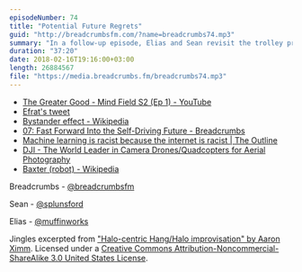 ```yaml
---
episodeNumber: 74
title: "Potential Future Regrets"
guid: "http://breadcrumbsfm.com/?name=breadcrumbs74.mp3"
summary: "In a follow-up episode, Elias and Sean revisit the trolley problem after watching a video in which it was simulated and tested."
duration: "37:20"
date: 2018-02-16T19:16:00+03:00
length: 26884567
file: "https://media.breadcrumbs.fm/breadcrumbs74.mp3"
---
```


- [The Greater Good - Mind Field S2 (Ep 1) - YouTube](https://www.youtube.com/watch?v=1sl5KJ69qiA&feature=share)
- [Efrat's tweet](https://twitter.com/efrataitel/status/958440458748858369)
- [Bystander effect - Wikipedia](https://en.wikipedia.org/wiki/Bystander_effect)
- [07: Fast Forward Into the Self-Driving Future - Breadcrumbs](https://breadcrumbs.fm/7/)
- [Machine learning is racist because the internet is racist | The Outline](https://theoutline.com/post/1439/machine-learning-is-racist-because-the-internet-is-racist?zd=1&zi=lvl7xvop)
- [DJI - The World Leader in Camera Drones/Quadcopters for Aerial Photography](https://www.dji.com/phantom)
- [Baxter (robot) - Wikipedia](https://en.wikipedia.org/wiki/Baxter_%28robot%29)

Breadcrumbs - [@breadcrumbsfm](https://twitter.com/breadcrumbsfm)

Sean - [@splunsford](https://twitter.com/splunsford)

Elias - [@muffinworks](https://twitter.com/muffinworks)

Jingles excerpted from ["Halo-centric Hang/Halo improvisation" by Aaron Ximm](http://freemusicarchive.org/music/aaron_ximm/handpans_and_the_hang/). Licensed under a [Creative Commons Attribution-Noncommercial-ShareAlike 3.0 United States License](http://creativecommons.org/licenses/by-nc-sa/3.0/us/).